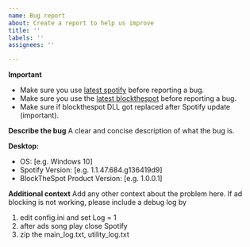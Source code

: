 ```yaml
---
name: Bug report
about: Create a report to help us improve
title: ''
labels: ''
assignees: ''

---
```


**Important**
 - Make sure you use [latest spotify](https://www.spotify.com) before reporting a bug.
 - Make sure you use the [latest blockthespot](https://www.github.com/mrpond/BlockTheSpot/releases) before reporting a bug.
 - Make sure if blockthespot DLL got replaced after Spotify update (important).


**Describe the bug**
A clear and concise description of what the bug is.

**Desktop:**
<!--(please complete the following information)-->
 - OS: [e.g. Windows 10]
 - Spotify Version: [e.g. 1.1.47.684.g136419d9]
 - BlockTheSpot Product Version: [e.g. 1.0.0.1] <!--[right click chrome_elf.dll -> Details]-->

**Additional context**
Add any other context about the problem here. 
If ad blocking is not working, please include a debug log by
 1. edit config.ini and set Log = 1 
 2. after ads song play close Spotify
 3. zip the main_log.txt, utility_log.txt
